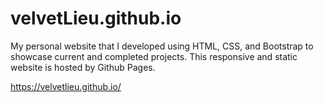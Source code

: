 # velvetLieu.github.io
My personal website that I developed using HTML, CSS, and Bootstrap to showcase current and completed projects. This responsive and static website is hosted by Github Pages.


https://velvetlieu.github.io/
